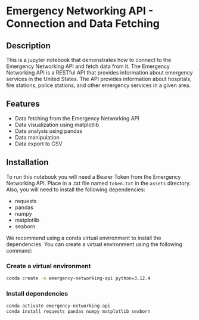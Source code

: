 # Emergency Networking API - Connection and Data Fetching

## Description

This is a jupyter notebook that demonstrates how to connect to the Emergency Networking API and fetch data from it. The Emergency Networking API is a RESTful API that provides information about emergency services in the United States. The API provides information about hospitals, fire stations, police stations, and other emergency services in a given area.

## Features

- Data fetching from the Emergency Networking API
- Data visualization using matplotlib
- Data analysis using pandas
- Data manipulation
- Data export to CSV

## Installation

To run this notebook you will need a Bearer Token from the Emergency Networking API. Place in a .txt file named `token.txt` in the `assets` directory.
Also, you will need to install the following dependencies:

- requests
- pandas
- numpy
- matplotlib
- seaborn

We recommend using a conda virtual environment to install the dependencies. You can create a virtual environment using the following command:

### Create a virtual environment

```bash
conda create -n emergency-networking-api python=3.12.4
```

### Install dependencies

```bash
conda activate emergency-networking-api
conda install requests pandas numpy matplotlib seaborn
```
